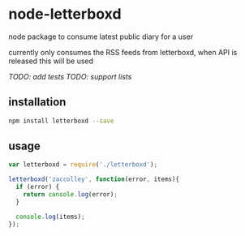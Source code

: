 # node-letterboxd

node package to consume latest public diary for a user

currently only consumes the RSS feeds from letterboxd, when API is released this will be used

_TODO: add tests_
_TODO: support lists_

## installation

```bash
npm install letterboxd --save
```

## usage

```javascript
var letterboxd = require('./letterboxd');

letterboxd('zaccolley', function(error, items){
  if (error) {
    return console.log(error);
  }

  console.log(items);
});
```
